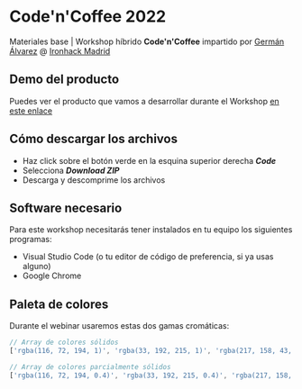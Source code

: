 # Code'n'Coffee 2022

Materiales base | Workshop híbrido **Code'n'Coffee** impartido por [Germán Álvarez](https://www.linkedin.com/in/german-alvarez-dev/) @ [Ironhack Madrid](https://www.ironhack.com/es/desarrollo-web/madrid)

## Demo del producto

Puedes ver el producto que vamos a desarrollar durante el Workshop [en este enlace](https://germanalvarez.net/code-n-coffe/)

## Cómo descargar los archivos

- Haz click sobre el botón verde en la esquina superior derecha **_Code_**
- Selecciona **_Download ZIP_**
- Descarga y descomprime los archivos

## Software necesario

Para este workshop necesitarás tener instalados en tu equipo los siguientes programas:
- Visual Studio Code (o tu editor de código de preferencia, si ya usas alguno)
- Google Chrome

## Paleta de colores

Durante el webinar usaremos estas dos gamas cromáticas:
````javascript
// Array de colores sólidos
['rgba(116, 72, 194, 1)', 'rgba(33, 192, 215, 1)', 'rgba(217, 158, 43, 1)', 'rgba(205, 58, 129, 1)', 'rgba(156, 153, 204, 1)', 'rgba(225, 78, 202, 1)']

// Array de colores parcialmente sólidos
['rgba(116, 72, 194, 0.4)', 'rgba(33, 192, 215, 0.4)', 'rgba(217, 158, 43, 0.4)', 'rgba(205, 58, 129, 0.4)', 'rgba(156, 153, 204, 0.4)', 'rgba(225, 78, 202, 0.4)']
````

